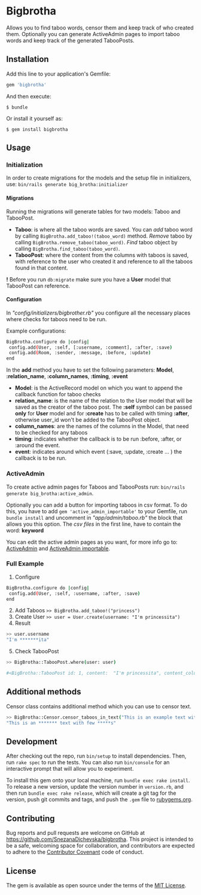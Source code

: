 # Bigbrotha

Allows you to find taboo words, censor them and keep track of who created them.
Optionally you can generate ActiveAdmin pages to import taboo words and keep track of the generated TabooPosts.

## Installation

Add this line to your application's Gemfile:

```ruby
gem 'bigbrotha'
```

And then execute:

    $ bundle

Or install it yourself as:

    $ gem install bigbrotha

## Usage

### Initialization
In order to create migrations for the models and the setup file in initializers, use: 
`bin/rails generate big_brotha:initializer`

#### Migrations
Running the migrations will generate tables for two models: Taboo and TabooPost. 
- **Taboo**: is where all the taboo words are saved. 
    You can *add* taboo word by calling `BigBrotha.add_taboo!(taboo_word)` method.
    *Remove* taboo by calling `BigBrotha.remove_taboo(taboo_word)`.
    *Find* taboo object by calling `BigBrotha.find_taboo(taboo_word)`.
- **TabooPost**: where the content from the columns with taboos is saved, with reference to the user who created it and reference to all the taboos found in that content.

**!** Before you run `db:migrate` make sure you have a **User** model that TabooPost can reference. 

#### Configuration
In *"config/initializers/bigbrother.rb"* you configure all the necessary places where checks for taboos need to be run.

Example configurations:
```sh
BigBrotha.configure do |config|
 config.add(User, :self, [:username, :comment], :after, :save)
 config.add(Room, :sender, :message, :before, :update)
end
```

In the **add** method you have to set the following parameters: **Model**, **:relation_name**, **:column_names**, **:timing**, **:event**

- **Model**: is the ActiveRecord model on which you want to append the callback function for taboo checks
- **relation_name**: is the name of the relation to the User model that will be saved as the creator of the taboo post. 
           The **:self** symbol can be passed **only** for **User** model and for **:create** has to be called with timing **:after**, otherwise user_id won't be added to the TabooPost object.
- **column_names**: are the names of the columns in the Model, that need to be checked for any taboos
- **timing**: indicates whether the callback is to be run :before, :after, or :around the event.
- **event**: indicates around which event (:save, :update, :create ... ) the callback is to be run.



### ActiveAdmin
To create active admin pages for Taboos and TabooPosts run: `bin/rails generate big_brotha:active_admin`.

Optionally you can add a button for importing taboos in csv format. To do this, you have to add
`gem 'active_admin_importable'` to your Gemfile, run `bundle install` and uncomment in *"app/admin/taboo.rb"* the block that allows you this option. 
The *csv files* in the first line, have to contain the word: **keyword**

You can edit the active admin pages as you want, for more info go to: [ActiveAdmin](https://github.com/activeadmin/activeadmin) and [ActiveAdmin importable](https://github.com/krhorst/active_admin_importable).

### Full Example
1. Configure
```sh
BigBrotha.configure do |config|
 config.add(User, :self, :username, :after, :save)
end
```
2. Add Taboos
`>> BigBrotha.add_taboo!("princess")`
3. Create User
`>> user = User.create(username: "I'm princessita")`
4. Result
```sh
>> user.username
"I'm *******ita"
```
5. Check TabooPost
```sh
>> BigBrotha::TabooPost.where(user: user)

#<BigBrotha::TabooPost id: 1, content:  "I'm princessita", content_column: "User.column", user_id: 1>
```
## Additional methods
Censor class contains additional method which you can use to censor text.
```sh
>> BigBrotha::Censor.censor_taboos_in_text("This is an example text with few taboos", ["example","taboo"])
"This is an ******* text with few *****s"
```
## Development

After checking out the repo, run `bin/setup` to install dependencies. Then, run `rake spec` to run the tests. You can also run `bin/console` for an interactive prompt that will allow you to experiment.

To install this gem onto your local machine, run `bundle exec rake install`. To release a new version, update the version number in `version.rb`, and then run `bundle exec rake release`, which will create a git tag for the version, push git commits and tags, and push the `.gem` file to [rubygems.org](https://rubygems.org).

## Contributing

Bug reports and pull requests are welcome on GitHub at https://github.com/SnezanaDichevska/bigbrotha. This project is intended to be a safe, welcoming space for collaboration, and contributors are expected to adhere to the [Contributor Covenant](contributor-covenant.org) code of conduct.


## License

The gem is available as open source under the terms of the [MIT License](http://opensource.org/licenses/MIT).

